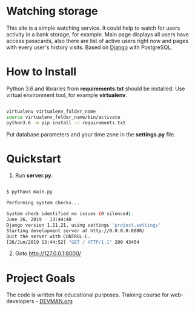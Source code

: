 # Watching storage

This site is a simple watching service.  It could help to watch for users activity in a bank storage, for example. Main page displays all users have access passcards, also there are list of active users right now and pages with every user's history visits. Based on [Django](https://djangoproject.com/) with PostgreSQL.


# How to Install

Python 3.6 and libraries from **requirements.txt** should be installed. Use virtual environment tool, for example **virtualenv**.

```bash

virtualenv virtualenv_folder_name
source virtualenv_folder_name/bin/activate
python3.6 -m pip install -r requirements.txt
```

Put database parameters and your time zone in the **settings.py** file.


# Quickstart

1. Run **server.py**.

```bash

$ python3 main.py

Performing system checks...

System check identified no issues (0 silenced).
June 26, 2019 - 13:44:48
Django version 1.11.21, using settings 'project.settings'
Starting development server at http://0.0.0.0:8000/
Quit the server with CONTROL-C.
[26/Jun/2019 13:44:52] "GET / HTTP/1.1" 200 43454


```

2. Goto [http://127.0.0.1:8000/ ](http://127.0.0.1:8000/ )


# Project Goals

The code is written for educational purposes. Training course for web-developers - [DEVMAN.org](https://devman.org)

